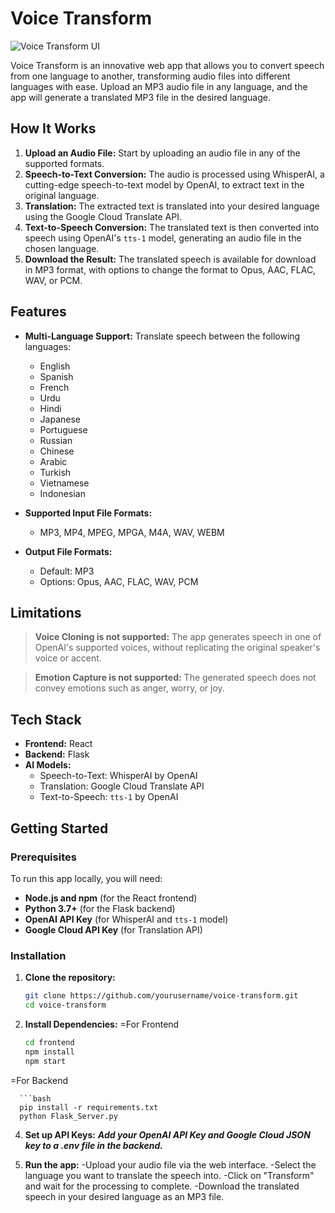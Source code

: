 # Voice Transform

![Voice Transform UI](path_to_your_image_here)

Voice Transform is an innovative web app that allows you to convert speech from one language to another, transforming audio files into different languages with ease. Upload an MP3 audio file in any language, and the app will generate a translated MP3 file in the desired language. 

## How It Works

1. **Upload an Audio File:** Start by uploading an audio file in any of the supported formats.
2. **Speech-to-Text Conversion:** The audio is processed using WhisperAI, a cutting-edge speech-to-text model by OpenAI, to extract text in the original language.
3. **Translation:** The extracted text is translated into your desired language using the Google Cloud Translate API.
4. **Text-to-Speech Conversion:** The translated text is then converted into speech using OpenAI's `tts-1` model, generating an audio file in the chosen language.
5. **Download the Result:** The translated speech is available for download in MP3 format, with options to change the format to Opus, AAC, FLAC, WAV, or PCM.

## Features

- **Multi-Language Support:** Translate speech between the following languages:
  - English
  - Spanish
  - French
  - Urdu
  - Hindi
  - Japanese
  - Portuguese
  - Russian
  - Chinese
  - Arabic
  - Turkish
  - Vietnamese
  - Indonesian

- **Supported Input File Formats:** 
  - MP3, MP4, MPEG, MPGA, M4A, WAV, WEBM

- **Output File Formats:**
  - Default: MP3
  - Options: Opus, AAC, FLAC, WAV, PCM

## Limitations

> **Voice Cloning is not supported:** The app generates speech in one of OpenAI's supported voices, without replicating the original speaker's voice or accent.

> **Emotion Capture is not supported:** The generated speech does not convey emotions such as anger, worry, or joy.

## Tech Stack

- **Frontend:** React
- **Backend:** Flask
- **AI Models:**
  - Speech-to-Text: WhisperAI by OpenAI
  - Translation: Google Cloud Translate API
  - Text-to-Speech: `tts-1` by OpenAI

## Getting Started

### Prerequisites

To run this app locally, you will need:

- **Node.js and npm** (for the React frontend)
- **Python 3.7+** (for the Flask backend)
- **OpenAI API Key** (for WhisperAI and `tts-1` model)
- **Google Cloud API Key** (for Translation API)

### Installation

1. **Clone the repository:**

   ```bash
   git clone https://github.com/yourusername/voice-transform.git
   cd voice-transform

2. **Install Dependencies:**
  =For Frontend 

      ```bash
      cd frontend
      npm install
      npm start

  =For Backend

      ```bash
      pip install -r requirements.txt
      python Flask_Server.py

4. **Set up API Keys:**
   ***Add your OpenAI API Key and Google Cloud JSON key to a .env file in the backend.***


5. **Run the app:**
  -Upload your audio file via the web interface.
  -Select the language you want to translate the speech into.
  -Click on "Transform" and wait for the processing to complete.
  -Download the translated speech in your desired language as an MP3 file.

   

 

